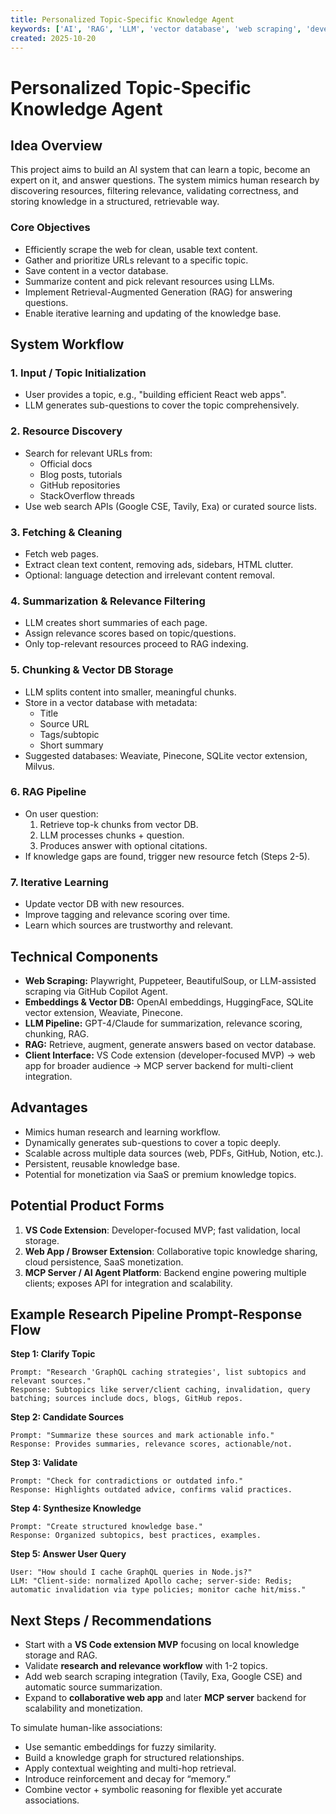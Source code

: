 ```yaml
---
title: Personalized Topic-Specific Knowledge Agent
keywords: ['AI', 'RAG', 'LLM', 'vector database', 'web scraping', 'developer tools', 'MCP']
created: 2025-10-20
---
```


# Personalized Topic-Specific Knowledge Agent

## Idea Overview

This project aims to build an AI system that can learn a topic, become an expert on it, and answer questions. The system mimics human research by discovering resources, filtering relevance, validating correctness, and storing knowledge in a structured, retrievable way.

### Core Objectives
- Efficiently scrape the web for clean, usable text content.
- Gather and prioritize URLs relevant to a specific topic.
- Save content in a vector database.
- Summarize content and pick relevant resources using LLMs.
- Implement Retrieval-Augmented Generation (RAG) for answering questions.
- Enable iterative learning and updating of the knowledge base.

## System Workflow

### 1. Input / Topic Initialization
- User provides a topic, e.g., "building efficient React web apps".
- LLM generates sub-questions to cover the topic comprehensively.

### 2. Resource Discovery
- Search for relevant URLs from:
  - Official docs
  - Blog posts, tutorials
  - GitHub repositories
  - StackOverflow threads
- Use web search APIs (Google CSE, Tavily, Exa) or curated source lists.

### 3. Fetching & Cleaning
- Fetch web pages.
- Extract clean text content, removing ads, sidebars, HTML clutter.
- Optional: language detection and irrelevant content removal.

### 4. Summarization & Relevance Filtering
- LLM creates short summaries of each page.
- Assign relevance scores based on topic/questions.
- Only top-relevant resources proceed to RAG indexing.

### 5. Chunking & Vector DB Storage
- LLM splits content into smaller, meaningful chunks.
- Store in a vector database with metadata:
  - Title
  - Source URL
  - Tags/subtopic
  - Short summary
- Suggested databases: Weaviate, Pinecone, SQLite vector extension, Milvus.

### 6. RAG Pipeline
- On user question:
  1. Retrieve top-k chunks from vector DB.
  2. LLM processes chunks + question.
  3. Produces answer with optional citations.
- If knowledge gaps are found, trigger new resource fetch (Steps 2-5).

### 7. Iterative Learning
- Update vector DB with new resources.
- Improve tagging and relevance scoring over time.
- Learn which sources are trustworthy and relevant.

## Technical Components

- **Web Scraping:** Playwright, Puppeteer, BeautifulSoup, or LLM-assisted scraping via GitHub Copilot Agent.
- **Embeddings & Vector DB:** OpenAI embeddings, HuggingFace, SQLite vector extension, Weaviate, Pinecone.
- **LLM Pipeline:** GPT-4/Claude for summarization, relevance scoring, chunking, RAG.
- **RAG:** Retrieve, augment, generate answers based on vector database.
- **Client Interface:** VS Code extension (developer-focused MVP) → web app for broader audience → MCP server backend for multi-client integration.

## Advantages
- Mimics human research and learning workflow.
- Dynamically generates sub-questions to cover a topic deeply.
- Scalable across multiple data sources (web, PDFs, GitHub, Notion, etc.).
- Persistent, reusable knowledge base.
- Potential for monetization via SaaS or premium knowledge topics.

## Potential Product Forms
1. **VS Code Extension**: Developer-focused MVP; fast validation, local storage.
2. **Web App / Browser Extension**: Collaborative topic knowledge sharing, cloud persistence, SaaS monetization.
3. **MCP Server / AI Agent Platform**: Backend engine powering multiple clients; exposes API for integration and scalability.

## Example Research Pipeline Prompt-Response Flow

**Step 1: Clarify Topic**
```
Prompt: "Research 'GraphQL caching strategies', list subtopics and relevant sources."
Response: Subtopics like server/client caching, invalidation, query batching; sources include docs, blogs, GitHub repos.
```

**Step 2: Candidate Sources**
```
Prompt: "Summarize these sources and mark actionable info."
Response: Provides summaries, relevance scores, actionable/not.
```

**Step 3: Validate**
```
Prompt: "Check for contradictions or outdated info."
Response: Highlights outdated advice, confirms valid practices.
```

**Step 4: Synthesize Knowledge**
```
Prompt: "Create structured knowledge base."
Response: Organized subtopics, best practices, examples.
```

**Step 5: Answer User Query**
```
User: "How should I cache GraphQL queries in Node.js?"
LLM: "Client-side: normalized Apollo cache; server-side: Redis; automatic invalidation via type policies; monitor cache hit/miss."
```

## Next Steps / Recommendations
- Start with a **VS Code extension MVP** focusing on local knowledge storage and RAG.
- Validate **research and relevance workflow** with 1-2 topics.
- Add web search scraping integration (Tavily, Exa, Google CSE) and automatic source summarization.
- Expand to **collaborative web app** and later **MCP server** backend for scalability and monetization.


To simulate human-like associations:

- Use semantic embeddings for fuzzy similarity.
- Build a knowledge graph for structured relationships.
- Apply contextual weighting and multi-hop retrieval.
- Introduce reinforcement and decay for “memory.”
- Combine vector + symbolic reasoning for flexible yet accurate associations.